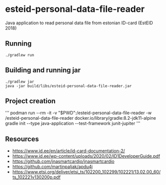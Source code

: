 # esteid-personal-data-file-reader
Java application to read personal data file from estonian ID-card (EstEID 2018)

## Running
```
./gradlew run
```

## Building and running jar
```
./gradlew jar
java -jar build/libs/esteid-personal-data-file-reader.jar
```

## Project creation
'''
podman run --rm -it -v "$PWD":/esteid-personal-data-file-reader -w /esteid-personal-data-file-reader docker.io/library/gradle:8.2-jdk11-alpine gradle init --type java-application --test-framework junit-jupiter
'''

## Resources
* https://www.id.ee/en/article/id-card-documentation-2/
* https://www.id.ee/wp-content/uploads/2020/02/ID1DeveloperGuide.pdf
* https://github.com/jnasmartcardio/jnasmartcardio
* https://github.com/martinpaljak/apdu4j
* https://www.etsi.org/deliver/etsi_ts/102200_102299/102221/13.02.00_60/ts_102221v130200p.pdf
